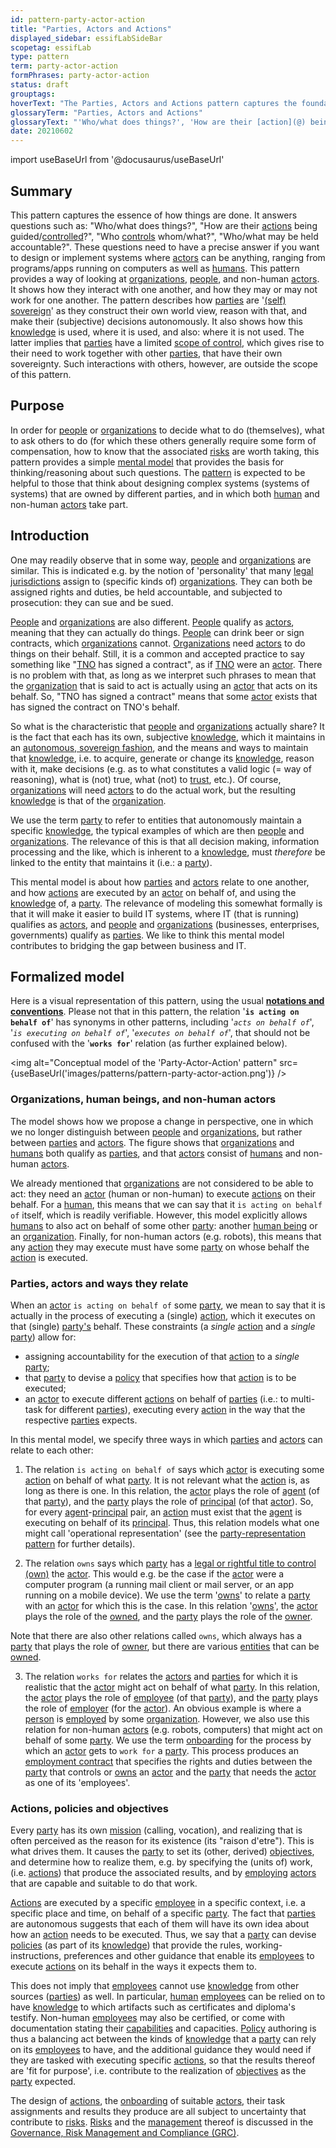 ```yaml
---
id: pattern-party-actor-action
title: "Parties, Actors and Actions"
displayed_sidebar: essifLabSideBar
scopetag: essifLab
type: pattern
term: party-actor-action
formPhrases: party-actor-action
status: draft
grouptags:
hoverText: "The Parties, Actors and Actions pattern captures the foundational concepts and relations that we need for thinking about how things get done. It answers questions such as: 'Who/what does things?', 'How are their actions being guided/controlled?', 'Who controls whom/what?', 'Who/what may be held accountable?'."
glossaryTerm: "Parties, Actors and Actions"
glossaryText: "'Who/what does things?', 'How are their [action](@) being guided/[controlled](controller@)?', 'Who [controls](controller@) whom/what?', 'Who/what may be held accountable?'."
date: 20210602
---
```


import useBaseUrl from '@docusaurus/useBaseUrl'

## Summary
This pattern captures the essence of how things are done. It answers questions such as: "Who/what does things?", "How are their [actions](@) being guided/[controlled](controller@)?", "Who [controls](controller@) whom/what?", "Who/what may be held accountable?". These questions need to have a precise answer if you want to design or implement systems where [actors](@) can be anything, ranging from programs/apps running on computers as well as [humans](human-being@). This pattern provides a way of looking at [organizations](@), [people](human-being@), and non-human [actors](@). It shows how they interact with one another, and how they may or may not work for one another. The pattern describes how [parties](@) are '[(self) sovereign](self-sovereignty@)' as they construct their own world view, reason with that, and make their (subjective) decisions autonomously. It also shows how this [knowledge](@) is used, where it is used, and also: where it is not used. The latter implies that [parties](@) have a limited [scope of control](@), which gives rise to their need to work together with other [parties](@), that have their own sovereignty. Such interactions with others, however, are outside the scope of this pattern.

## Purpose
In order for [people](human-being@) or [organizations](@) to decide what to do (themselves), what to ask others to do (for which these others generally require some form of compensation, how to know that the associated [risks](@) are worth taking, this pattern provides a simple [mental model](pattern@) that provides the basis for thinking/reasoning about such questions. The [pattern](@) is expected to be helpful to those that think about designing complex systems (systems of systems) that are owned by different parties, and in which both [human](human-being@) and non-human [actors](@) take part.

## Introduction
One may readily observe that in some way, [people](human-being@) and [organizations](@) are similar. This is indicated e.g. by the notion of 'personality' that many [legal jurisdictions](legal-jurisdiction@) assign to (specific kinds of) [organizations](@). They can both be assigned rights and duties, be held accountable, and subjected to prosecution: they can sue and be sued.

[People](human-being@) and [organizations](@) are also different. [People](human-being@) qualify as [actors](@), meaning that they can actually do things. [People](human-being@) can drink beer or sign contracts, which [organizations](@) cannot. [Organizations](@) need [actors](@) to do things on their behalf. Still, it is a common and accepted practice to say something like "[TNO](https://www.tno.nl/en/) has signed a contract", as if [TNO](https://www.tno.nl/en/) were an [actor](@). There is no problem with that, as long as we interpret such phrases to mean that the [organization](@) that is said to act is actually using an [actor](@) that acts on its behalf. So, "TNO has signed a contract" means that some [actor](@) exists that has signed the contract on TNO's behalf.

So what is the characteristic that [people](human-being@) and [organizations](@) actually share? It is the fact that each has its own, subjective [knowledge](@), which it maintains in an [autonomous, sovereign fashion](self-sovereignty@), and the  means and ways to maintain that [knowledge](@), i.e. to acquire, generate or change its [knowledge](@), reason with it, make decisions (e.g. as to what constitutes a valid logic (= way of reasoning), what is (not) true, what (not) to [trust](@), etc.). Of course, [organizations](@) will need [actors](@) to do the actual work, but the resulting [knowledge](@) is that of the [organization](@).

We use the term [party](@) to refer to entities that autonomously maintain a specific [knowledge](@), the typical examples of which are then [people](human-being@) and [organizations](@). The relevance of this is that all decision making, information processing and the like, which is inherent to a [knowledge](@), must *therefore* be linked to the entity that maintains it (i.e.: a [party](@)).

This mental model is about how [parties](@) and [actors](@) relate to one another, and how [actions](@) are executed by an [actor](@) on behalf of, and using the [knowledge](@) of, a [party](@). The relevance of modeling this somewhat formally is that it will make it easier to build IT systems, where IT (that is running) qualifies as [actors](@), and [people](human-being@) and [organizations](@) (businesses, enterprises, governments) qualify as [parties](@). We like to think this mental model contributes to bridging the gap between business and IT.

## Formalized model
Here is a visual representation of this pattern, using the usual **[notations and conventions](../notations-and-conventions#pattern-diagram-notations)**. Please not that in this pattern, the relation '**`is acting on behalf of`**' has synonyms in other patterns, including '*`acts on behalf of`*', '*`is executing on behalf of`*', '*`executes on behalf of`*', that should not be confused with the '**`works for`**' relation (as further explained below).

<img
 alt="Conceptual model of the 'Party-Actor-Action' pattern"
 src={useBaseUrl('images/patterns/pattern-party-actor-action.png')}
/>

### Organizations, human beings, and non-human actors

The model shows how we propose a change in perspective, one in which we no longer distinguish between [people](human-being@) and [organizations](@), but rather between [parties](@) and [actors](@). The figure shows that [organizations](@) and [humans](human-being@) both qualify as [parties](@), and that [actors](@) consist of [humans](human-being@) and non-human [actors](@).

We already mentioned that [organizations](@) are not considered to be able to act: they need an [actor](@) (human or non-human) to execute [actions](@) on their behalf. For a [human](human-being@), this means that we can say that it `is acting on behalf of` itself, which is readily verifiable. However, this model explicitly allows [humans](human-being@) to also act on behalf of some other [party](@): another [human being](@) or an [organization](@). Finally, for non-human actors (e.g. robots), this means that any [action](@) they may execute must have some [party](@) on whose behalf the [action](@) is executed.

### Parties, actors and ways they relate

When an [actor](@) `is acting on behalf of` some [party](@), we mean to say that it is actually in the process of executing a (single) [action](@), which it executes on that (single) [party's](@) behalf. These constraints (a *single* [action](@) and a *single* [party](@)) allow for:
- assigning accountability for the execution of that [action](@) to a *single* [party](@);
- that [party](@) to devise a [policy](@) that specifies how that [action](@) is to be executed;
- an [actor](@) to execute different [actions](@) on behalf of [parties](@) (i.e.: to multi-task for different [parties](@)), executing every [action](@) in the way that the respective [parties](@) expects.

In this mental model, we specify three ways in which [parties](@) and [actors](@) can relate to each other:

1. The relation `is acting on behalf of` says which [actor](@) is executing some [action](@) on behalf of what [party](@). It is not relevant what the [action](@) is, as long as there is one. In this relation, the [actor](@) plays the role of [agent](@) (of that [party](@)), and the [party](@) plays the role of [principal](@) (of that [actor](@)). So, for every [agent](@)-[principal](@) pair, an [action](@) must exist that the [agent](@) is executing on behalf of its [principal](@). Thus, this relation models what one might call 'operational representation' (see the [party-representation pattern](pattern-party-representation@) for further details).

2. The relation `owns` says which [party](@) has a [legal or rightful title to control (own)](owner@) the [actor](@). This would e.g. be the case if the [actor](@) were a computer program (a running mail client or mail server, or an app running on a mobile device). We use the term '[owns](@)' to relate a [party](@) with an [actor](@) for which this is the case. In this relation '[owns](@)', the [actor](@) plays the role of the [owned](@), and the [party](@) plays the role of the [owner](@).

  Note that there are also other relations called `owns`, which always has a [party](@) that plays the role of [owner](@), but there are various [entities](@) that can be [owned](@).

3. The relation `works for` relates the [actors](@) and [parties](@) for which it is realistic that the [actor](@) might act on behalf of what [party](@). In this relation, the [actor](@) plays the role of [employee](@) (of that [party](@)), and the [party](@) plays the role of [employer](@) (for the [actor](@)). An obvious example is where a [person](human-being@) is [employed](employee@) by some [organization](@). However, we also use this relation for non-human [actors](@) (e.g. robots, computers) that might act on behalf of some [party](@). We use the term [onboarding](@) for the process by which an [actor](@) gets to `work for` a [party](@). This process produces an [employment contract](@) that specifies the rights and duties between the [party](@) that controls or [owns](@) an [actor](@) and the [party](@) that needs the [actor](@) as one of its 'employees'.

### Actions, policies and objectives

Every [party](@) has its own [mission](@) (calling, vocation), and realizing that is often perceived as the reason for its existence (its "raison d'etre"). This is what drives them. It causes the [party](@) to set its (other, derived) [objectives](@), and determine how to realize them, e.g. by specifying the (units of) work, (i.e. [actions](@)) that produce the associated results, and by [employing](onboarding@) [actors](@) that are capable and suitable to do that work.

[Actions](@) are executed by a specific [employee](@) in a specific context, i.e. a specific place and time, on behalf of a specific [party](@). The fact that [parties](@) are autonomous suggests that each of them will have its own idea about how an [action](@) needs to be executed. Thus, we say that a [party](@) can devise [policies](@) (as part of its [knowledge](@)) that provide the rules, working-instructions, preferences and other guidance that enable its [employees](@) to execute [actions](@) on its behalf in the ways it expects them to.

This does not imply that [employees](@) cannot use [knowledge](@) from other sources ([parties](@)) as well. In particular, [human](human-being@) [employees](@) can be relied on to have [knowledge](@) to which artifacts such as certificates and diploma's testify. Non-human [employees](@) may also be certified, or come with documentation stating their [capabilities](@) and capacities. [Policy](@) authoring is thus a balancing act between the kinds of [knowledge](@) that a [party](@) can rely on its [employees](@) to have, and the additional guidance they would need if they are tasked with executing specific [actions](@), so that the results thereof are 'fit for purpose', i.e. contribute to the realization of [objectives](@) as the [party](@) expected.

The design of [actions](@), the [onboarding](@) of suitable [actors](@), their task assignments and results they produce are all subject to uncertainty that contribute to [risks](@). [Risks](@) and the [management](@) thereof is discussed in the [Governance, Risk Management and Compliance (GRC)](pattern-decentralized-grc@).
